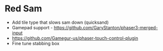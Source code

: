 # Red Sam

- Add tile type that slows sam down (quicksand)
- Gamepad support - https://github.com/GaryStanton/phaser3-merged-input
- https://github.com/Gamegur-us/phaser-touch-control-plugin
- Fine tune stabbing box
